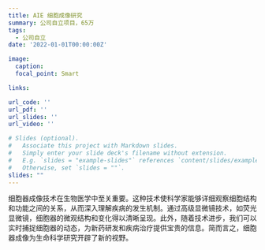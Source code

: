 ```yaml
---
title: AIE 细胞成像研究
summary: 公司自立项目，65万
tags:
  - 公司自立
date: '2022-01-01T00:00:00Z'

image:
  caption: 
  focal_point: Smart

links:

url_code: ''
url_pdf: ''
url_slides: ''
url_video: ''

# Slides (optional).
#   Associate this project with Markdown slides.
#   Simply enter your slide deck's filename without extension.
#   E.g. `slides = "example-slides"` references `content/slides/example-slides.md`.
#   Otherwise, set `slides = ""`.
slides: ""
---
```


细胞器成像技术在生物医学中至关重要。这种技术使科学家能够详细观察细胞结构和功能之间的关系，从而深入理解疾病的发生机制。通过高级显微镜技术，如荧光显微镜，细胞器的微观结构和变化得以清晰呈现。此外，随着技术进步，我们可以实时捕捉细胞器的动态，为新药研发和疾病治疗提供宝贵的信息。简而言之，细胞器成像为生命科学研究开辟了新的视野。